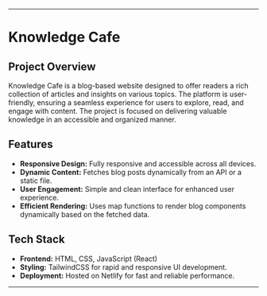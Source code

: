 
---

# Knowledge Cafe

## Project Overview
Knowledge Cafe is a blog-based website designed to offer readers a rich collection of articles and insights on various topics. The platform is user-friendly, ensuring a seamless experience for users to explore, read, and engage with content. The project is focused on delivering valuable knowledge in an accessible and organized manner.

## Features
- **Responsive Design:** Fully responsive and accessible across all devices.
- **Dynamic Content:** Fetches blog posts dynamically from an API or a static file.
- **User Engagement:** Simple and clean interface for enhanced user experience.
- **Efficient Rendering:** Uses map functions to render blog components dynamically based on the fetched data.

## Tech Stack
- **Frontend:** HTML, CSS, JavaScript (React)
- **Styling:** TailwindCSS for rapid and responsive UI development.
- **Deployment:** Hosted on Netlify for fast and reliable performance.

---
